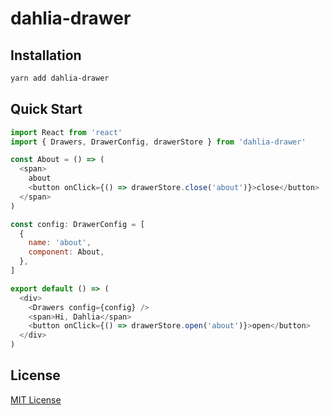 # dahlia-drawer

## Installation

```bash
yarn add dahlia-drawer
```

## Quick Start

```js
import React from 'react'
import { Drawers, DrawerConfig, drawerStore } from 'dahlia-drawer'

const About = () => (
  <span>
    about
    <button onClick={() => drawerStore.close('about')}>close</button>
  </span>
)

const config: DrawerConfig = [
  {
    name: 'about',
    component: About,
  },
]

export default () => (
  <div>
    <Drawers config={config} />
    <span>Hi, Dahlia</span>
    <button onClick={() => drawerStore.open('about')}>open</button>
  </div>
)
```

## License

[MIT License](https://github.com/forsigner/dahlia/blob/master/LICENSE)

